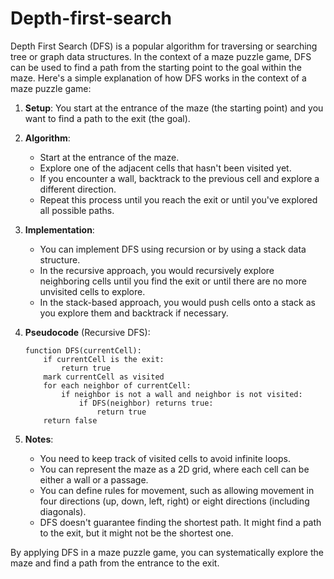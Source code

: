 # Depth-first-search
Depth First Search (DFS) is a popular algorithm for traversing or searching tree or graph data structures. In the context of a maze puzzle game, DFS can be used to find a path from the starting point to the goal within the maze. Here's a simple explanation of how DFS works in the context of a maze puzzle game:

1. **Setup**: You start at the entrance of the maze (the starting point) and you want to find a path to the exit (the goal).

2. **Algorithm**:
   - Start at the entrance of the maze.
   - Explore one of the adjacent cells that hasn't been visited yet.
   - If you encounter a wall, backtrack to the previous cell and explore a different direction.
   - Repeat this process until you reach the exit or until you've explored all possible paths.

3. **Implementation**:
   - You can implement DFS using recursion or by using a stack data structure.
   - In the recursive approach, you would recursively explore neighboring cells until you find the exit or until there are no more unvisited cells to explore.
   - In the stack-based approach, you would push cells onto a stack as you explore them and backtrack if necessary.

4. **Pseudocode** (Recursive DFS):
   ```
   function DFS(currentCell):
       if currentCell is the exit:
           return true
       mark currentCell as visited
       for each neighbor of currentCell:
           if neighbor is not a wall and neighbor is not visited:
               if DFS(neighbor) returns true:
                   return true
       return false
   ```

5. **Notes**:
   - You need to keep track of visited cells to avoid infinite loops.
   - You can represent the maze as a 2D grid, where each cell can be either a wall or a passage.
   - You can define rules for movement, such as allowing movement in four directions (up, down, left, right) or eight directions (including diagonals).
   - DFS doesn't guarantee finding the shortest path. It might find a path to the exit, but it might not be the shortest one.

By applying DFS in a maze puzzle game, you can systematically explore the maze and find a path from the entrance to the exit.
